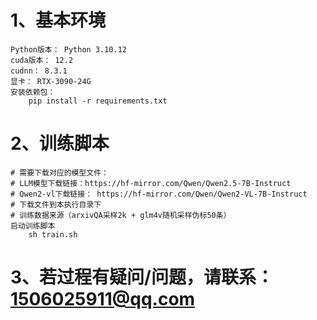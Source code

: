 # 1、基本环境
    Python版本： Python 3.10.12
    cuda版本： 12.2
    cudnn： 8.3.1
    显卡： RTX-3090-24G
    安装依赖包：
        pip install -r requirements.txt

# 2、训练脚本
	# 需要下载对应的模型文件：
	# LLM模型下载链接：https://hf-mirror.com/Qwen/Qwen2.5-7B-Instruct
	# Qwen2-vl下载链接： https://hf-mirror.com/Qwen/Qwen2-VL-7B-Instruct
	# 下载文件到本执行目录下
	# 训练数据来源（arxivQA采样2k + glm4v随机采样伪标50条）
    启动训练脚本
        sh train.sh

# 3、若过程有疑问/问题，请联系：1506025911@qq.com